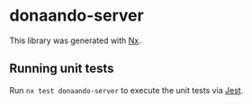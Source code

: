 # donaando-server

This library was generated with [Nx](https://nx.dev).

## Running unit tests

Run `nx test donaando-server` to execute the unit tests via [Jest](https://jestjs.io).
